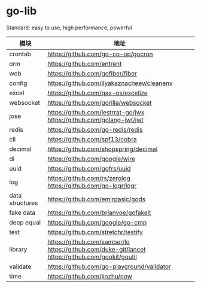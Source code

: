 # go-lib
Standard: easy to use, high performance, powerful

| 模块                |     地址                                                                          |
| -------------------|---------------------------------------------------------------------------------- |
| crontab        |     https://github.com/go-co-op/gocron                                   |
| orm          |     https://github.com/ent/ent                                              |
| web        |     https://github.com/gofiber/fiber                                                  |
| config  |     https://github.com/ilyakaznacheev/cleanenv                                              |
| excel         |     https://github.com/qax-os/excelize                                  |
| websocket      |     https://github.com/gorilla/websocket                             |
| jose         |     https://github.com/lestrrat-go/jwx https://github.com/golang-jwt/jwt     |
| redis                  |    https://github.com/go-redis/redis                        |
| cli                  |    https://github.com/spf13/cobra                        |
| decimal        | https://github.com/shopspring/decimal |
| di  | https://github.com/google/wire |
| uuid | https://github.com/gofrs/uuid |
| log | https://github.com/rs/zerolog https://github.com/go-logr/logr | 
| data structures | https://github.com/emirpasic/gods | 
| fake data | https://github.com/brianvoe/gofakeit | 
| deep equal | https://github.com/google/go-cmp | 
| test | https://github.com/stretchr/testify | 
| library | https://github.com/samber/lo https://github.com/duke-git/lancet https://github.com/gookit/goutil | 
| validate | https://github.com/go-playground/validator | 
| time | https://github.com/jinzhu/now | 


